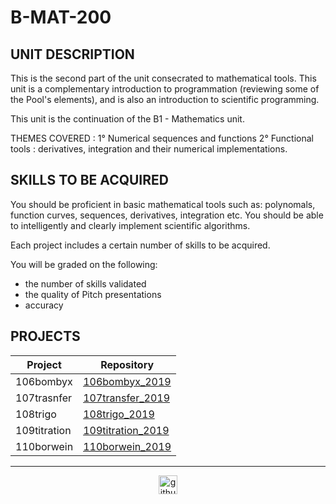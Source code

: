 # B-MAT-200

## UNIT DESCRIPTION

This is the second part of the unit consecrated to mathematical tools. This unit is a complementary introduction to programmation (reviewing some of the Pool's elements), and is also an introduction to scientific programming.

This unit is the continuation of the B1 - Mathematics unit.

THEMES COVERED :
1° Numerical sequences and functions
2° Functional tools : derivatives, integration and their numerical implementations.

## SKILLS TO BE ACQUIRED

You should be proficient in basic mathematical tools such as: polynomals, function curves, sequences, derivatives, integration etc.
You should be able to intelligently and clearly implement scientific algorithms.

Each project includes a certain number of skills to be acquired.

You will be graded on the following:
- the number of skills validated
- the quality of Pitch presentations
- accuracy

## PROJECTS

| Project  | Repository |
| ------------- | ------------- |
| 106bombyx  | [106bombyx_2019](./106bombyx_2019)  |
| 107trasnfer  | [107transfer_2019](./107transfer_2019)  |
| 108trigo  | [108trigo_2019](./108trigo_2019)  |
| 109titration  | [109titration_2019](./109titration_2019)  |
| 110borwein | [110borwein_2019](./110borwein_2019)  |

---

<div align="center">

<a href="https://github.com/blacky-yg" target="_blank"><img src="https://cdn.jsdelivr.net/npm/simple-icons@3.0.1/icons/github.svg" alt="github.com" width="30"></a>

</div>